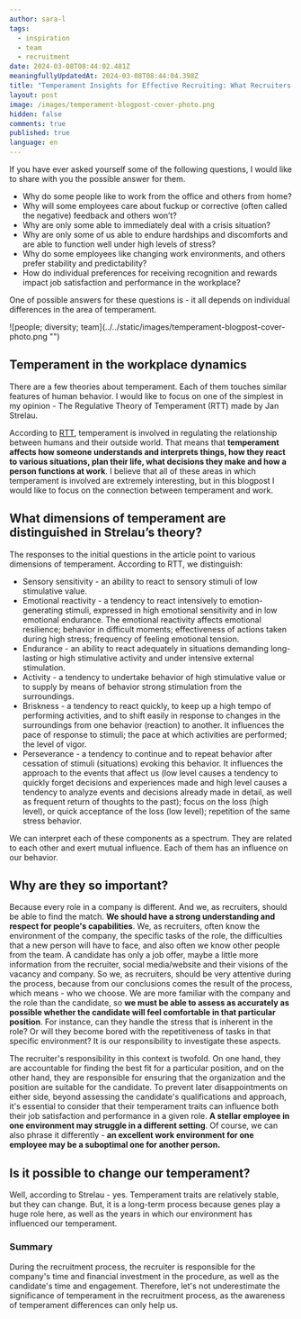 ```yaml
---
author: sara-l
tags:
  - inspiration
  - team
  - recruitment
date: 2024-03-08T08:44:02.481Z
meaningfullyUpdatedAt: 2024-03-08T08:44:04.398Z
title: "Temperament Insights for Effective Recruiting: What Recruiters Need to Know?"
layout: post
image: /images/temperament-blogpost-cover-photo.png
hidden: false
comments: true
published: true
language: en
---
```

If you have ever asked yourself some of the following questions, I would like to share with you the possible answer for them. 

* Why do some people like to work from the office and others from home? 
* Why will some employees care about fuckup or corrective (often called the negative) feedback and others won’t? 
* Why are only some able to immediately deal with a crisis situation? 
* Why are only some of us able to endure hardships and discomforts and are able to function well under high levels of stress? 
* Why do some employees like changing work environments, and others prefer stability and predictability? 
* How do individual preferences for receiving recognition and rewards impact job satisfaction and performance in the workplace?

One of possible answers for these questions is - it all depends on individual differences in the area of temperament.

<div className="image">![people; diversity; team](../../static/images/temperament-blogpost-cover-photo.png "")</div>

## **Temperament in the workplace dynamics**

There are a few theories about temperament. Each of them touches similar features of human behavior. I would like to focus on one of the simplest in my opinion - The Regulative Theory of Temperament (RTT) made by Jan Strelau.

According to [RTT](https://www.sciencedirect.com/science/article/abs/pii/019188699500159X), temperament is involved in regulating the relationship between humans and their outside world. That means that **temperament affects how someone understands and interprets things, how they react to various situations, plan their life, what decisions they make and how a person functions at work**. I believe that all of these areas in which temperament is involved are extremely interesting, but in this blogpost I would like to focus on the connection between temperament and work. 

## **What dimensions of temperament are distinguished in Strelau’s theory?** 

The responses to the initial questions in the article point to various dimensions of temperament. According to RTT, we distinguish:

* Sensory sensitivity - an ability to react to sensory stimuli of low stimulative value. 
* Emotional reactivity - a tendency to react intensively to emotion-generating stimuli, expressed in high emotional sensitivity and in low emotional endurance. The emotional reactivity affects emotional resilience; behavior in difficult moments; effectiveness of actions taken during high stress; frequency of feeling emotional tension.
* Endurance - an ability to react adequately in situations demanding long-lasting or high stimulative activity and under intensive external stimulation.
* Activity - a tendency to undertake behavior of high stimulative value or to supply by means of behavior strong stimulation from the surroundings.
* Briskness - a tendency to react quickly, to keep up a high tempo of performing activities, and to shift easily in response to changes in the surroundings from one behavior (reaction) to another. It influences the pace of response to stimuli; the pace at which activities are performed; the level of vigor.
* Perseverance - a tendency to continue and to repeat behavior after cessation of stimuli (situations) evoking this behavior. It influences the approach to the events that affect us (low level causes a tendency to quickly forget decisions and experiences made and high level causes a tendency to analyze events and decisions already made in detail, as well as frequent return of thoughts to the past); focus on the loss (high level), or quick acceptance of the loss (low level); repetition of the same stress behavior. 

We can interpret each of these components as a spectrum. They are related to each other and exert mutual influence. Each of them has an influence on our behavior.

<GiphyEmbed url='https://giphy.com/gifs/theoffice-season-1-the-office-tv-3aRk8MOsve8DJVMk99' />

## **Why are they so important?** 

Because every role in a company is different. And we, as recruiters, should be able to find the match. **We should have a strong understanding and respect for people's capabilities**. We, as recruiters, often know the environment of the company, the specific tasks of the role, the difficulties that a new person will have to face, and also often we know other people from the team. A candidate has only a job offer, maybe a little more information from the recruiter, social media/website and their visions of the vacancy and company. So we, as recruiters, should be very attentive during the process, because from our conclusions comes the result of the process, which means - who we choose. We are more familiar with the company and the role than the candidate, so **we must be able to assess as accurately as possible whether the candidate will feel comfortable in that particular position**. For instance, can they handle the stress that is inherent in the role? Or will they become bored with the repetitiveness of tasks in that specific environment? It is our responsibility to investigate these aspects.

The recruiter's responsibility in this context is twofold. On one hand, they are accountable for finding the best fit for a particular position, and on the other hand, they are responsible for ensuring that the organization and the position are suitable for the candidate. To prevent later disappointments on either side, beyond assessing the candidate's qualifications and approach, it's essential to consider that their temperament traits can influence both their job satisfaction and performance in a given role. **A stellar employee in one environment may struggle in a different setting**. Of course, we can also phrase it differently - **an excellent work environment for one employee may be a suboptimal one for another person.**

## **Is it possible to change our temperament?**

Well, according to Strelau - yes. Temperament traits are relatively stable, but they can change. But, it is a long-term process because genes play a huge role here, as well as the years in which our environment has influenced our temperament.

<GiphyEmbed url='https://giphy.com/gifs/heyarnold-hey-arnold-nicksplat-xUNd9OwuCl3QZVfr6E' />

### **Summary**

During the recruitment process, the recruiter is responsible for the company's time and financial investment in the procedure, as well as the candidate's time and engagement. Therefore, let's not underestimate the significance of temperament in the recruitment process, as the awareness of temperament differences can only help us.